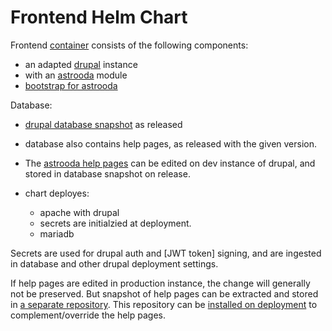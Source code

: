 # Frontend Helm Chart

Frontend [container](https://gitlab.astro.unige.ch/oda/frontend/frontend-container) consists of the following components:
* an adapted [drupal](https://github.com/oda-hub/frontend-drupal7-for-astrooda) instance
* with an [astrooda](https://github.com/oda-hub/frontend-astrooda) module
* [bootstrap for astrooda](https://gitlab.astro.unige.ch/oda/frontend/bootstrap_astrooda)

Database:
* [drupal database snapshot](https://github.com/oda-hub/frontend-drupal7-db-for-astrooda) as released 
* database also contains help pages, as released with the given version.
* The [astrooda help pages](https://github.com/oda-hub/astrooda-help-pages) can be edited on dev instance of drupal, and stored in database snapshot on release.

* chart deployes:
  * apache with drupal
  * secrets are initialzied at deployment. 
  * mariadb
  
Secrets are used for drupal auth and [JWT token] signing, and are ingested in database and other drupal deployment settings.


If help pages are edited in production instance, the change will generally not be preserved. But snapshot of help pages can be extracted and stored in [a separate repository](https://gitlab.astro.unige.ch/oda/docs/help-pages). This repository can be [installed on deployment](https://github.com/oda-hub/astrooda-helppage-manager) to complement/override the help pages.

